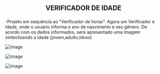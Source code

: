 <h2 align="center">VERIFICADOR DE IDADE</h2>

###

<p align="left">-Projeto em sequência ao "Verificador de horas". Agora um Verificador e Idade, onde o usuário informa o ano de nascimento e seu gênero. De acordo com os dados informados, será apresentado uma imagem simbolizando a idade (jovem,adulto,idoso)</p>

![image](https://github.com/user-attachments/assets/80cb84a5-740e-42e2-b01d-45fa01c6d199)

![image](https://github.com/user-attachments/assets/f403712b-4ae8-4575-97a8-cc7f60c2a83a)

![image](https://github.com/user-attachments/assets/0ccecf03-0131-437d-9b6b-54e20fffaabc)

###
